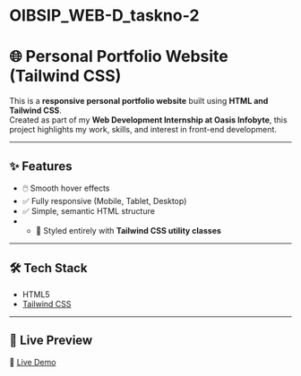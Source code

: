 # OIBSIP_WEB-D_taskno-2

# 🌐 Personal Portfolio Website (Tailwind CSS)

This is a **responsive personal portfolio website** built using **HTML and Tailwind CSS**.  
Created as part of my **Web Development Internship at Oasis Infobyte**, this project highlights my work, skills, and interest in front-end development.

---

## ✨ Features
- 🖱️ Smooth hover effects
- ✅ Fully responsive (Mobile, Tablet, Desktop)   
- ✅ Simple, semantic HTML structure
- - 🎨 Styled entirely with **Tailwind CSS utility classes**

---

## 🛠️ Tech Stack

- HTML5  
- [Tailwind CSS](https://tailwindcss.com/)  

---

## 🚀 Live Preview

🔗 [Live Demo](https://sujeetkumarr.netlify.app/)



